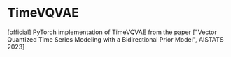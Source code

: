 # TimeVQVAE
[official] PyTorch implementation of TimeVQVAE from the paper ["Vector Quantized Time Series Modeling with a Bidirectional Prior Model", AISTATS 2023]
